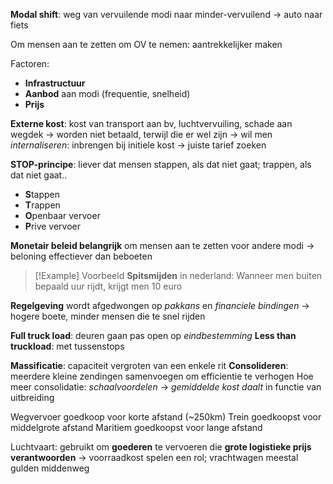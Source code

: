 **Modal shift**: weg van vervuilende modi naar minder-vervuilend
-> auto naar fiets

Om mensen aan te zetten om OV te nemen: aantrekkelijker maken

Factoren:
- **Infrastructuur**
- **Aanbod** aan modi (frequentie, snelheid)
- **Prijs**

**Externe kost**: kost van transport aan bv, luchtvervuiling, schade aan wegdek
-> worden niet betaald, terwijl die er wel zijn
-> wil men *internaliseren*: inbrengen bij initiele kost
	-> juiste tarief zoeken

**STOP-principe**: liever dat mensen stappen, als dat niet gaat; trappen, als dat niet gaat..
- **S**tappen
- **T**rappen
- **O**penbaar vervoer
- **P**rive vervoer

**Monetair beleid belangrijk** om mensen aan te zetten voor andere modi
-> beloning effectiever dan beboeten

> [!Example] Voorbeeld
> **Spitsmijden** in nederland:
> Wanneer men buiten bepaald uur rijdt, krijgt men 10 euro


**Regelgeving** wordt afgedwongen op *pakkans* en *financiele bindingen*
-> hogere boete, minder mensen die te snel rijden

**Full truck load**: deuren gaan pas open op *eindbestemming*
**Less than truckload**: met tussenstops

**Massificatie**: capaciteit vergroten van een enkele rit
**Consolideren**: meerdere kleine zendingen samenvoegen om efficientie te verhogen
	Hoe meer consolidatie: *schaalvoordelen*
	-> *gemiddelde kost daalt* in functie van uitbreiding

Wegvervoer goedkoop voor korte afstand (~250km)
Trein goedkoopst voor middelgrote afstand
Maritiem goedkoopst voor lange afstand

Luchtvaart: gebruikt om **goederen** te vervoeren die **grote logistieke prijs verantwoorden**
-> voorraadkost spelen een rol; vrachtwagen meestal gulden middenweg

